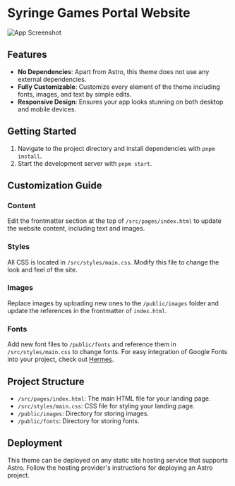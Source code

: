 # Syringe Games Portal Website


![App Screenshot](https://github.com/user-attachments/assets/f73dbd30-1aaf-4be9-ad67-c21418a42475)

## Features

- **No Dependencies**: Apart from Astro, this theme does not use any external dependencies.
- **Fully Customizable**: Customize every element of the theme including fonts, images, and text by simple edits.
- **Responsive Design**: Ensures your app looks stunning on both desktop and mobile devices.

## Getting Started

1. Navigate to the project directory and install dependencies with `pnpm install`.
2. Start the development server with `pnpm start`.

## Customization Guide

### Content

Edit the frontmatter section at the top of `/src/pages/index.html` to update the website content, including text and images.

### Styles

All CSS is located in `/src/styles/main.css`. Modify this file to change the look and feel of the site.

### Images

Replace images by uploading new ones to the `/public/images` folder and update the references in the frontmatter of `index.html`.

### Fonts

Add new font files to `/public/fonts` and reference them in `/src/styles/main.css` to change fonts. For easy integration of Google Fonts into your project, check out [Hermes](https://github.com/cadensstudio/hermes).

## Project Structure

- `/src/pages/index.html`: The main HTML file for your landing page.
- `/src/styles/main.css`: CSS file for styling your landing page.
- `/public/images`: Directory for storing images.
- `/public/fonts`: Directory for storing fonts.

## Deployment

This theme can be deployed on any static site hosting service that supports Astro. Follow the hosting provider's instructions for deploying an Astro project.